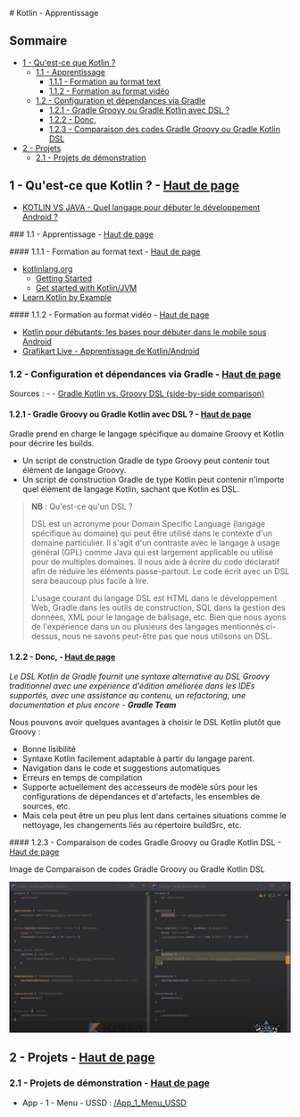 # Kotlin - Apprentissage <a name="top"></a>

## Sommaire

- [1 - Qu'est-ce que Kotlin ?](#1)
	- [1.1 - Apprentissage](#1-1)
		- [1.1.1 - Formation au format text](#1-1-1)
		- [1.1.2 - Formation au format vidéo](#1-1-2)
	- [1.2 - Configuration et dépendances via Gradle](#1-2)
		- [1.2.1 - Gradle Groovy ou Gradle Kotlin avec DSL ?](#1-2-1)
		- [1.2.2 - Donc,](#1-2-2)
		- [1.2.3 - Comparaison des codes Gradle Groovy ou Gradle Kotlin DSL](#1-2-3)
- [2 - Projets](#2)
	- [2.1 - Projets de démonstration](#2-1)

## 1 - Qu'est-ce que Kotlin ? - [Haut de page](#top) <a name="1"></a>

- [KOTLIN VS JAVA - Quel langage pour débuter le développement Android ?](https://www.youtube.com/watch?v=Vw7YmpZMW10)

### 1.1 - Apprentissage - [Haut de page](#top) <a name="1-1"></a>

#### 1.1.1 - Formation au format text - [Haut de page](#top) <a name="1-1-1"></a>

- [kotlinlang.org](https://kotlinlang.org)
	- [Getting Started](https://kotlinlang.org/docs/getting-started.html)
	- [Get started with Kotlin/JVM](https://kotlinlang.org/docs/jvm-get-started.html)
- [Learn Kotlin by Example](https://play.kotlinlang.org/byExample/overview)

#### 1.1.2 - Formation au format vidéo - [Haut de page](#top) <a name="1-1-2"></a>

- [Kotlin pour débutants: les bases pour débuter dans le mobile sous Android](https://www.youtube.com/playlist?list=PLhK6H-zs_Wy34nIAiL853S4pxmwI9mObW)
- [Grafikart Live - Apprentissage de Kotlin/Android](https://www.youtube.com/playlist?list=PLBgE6RNLJNqTx1FzHUC4xHs1qPKBbzw9w)

### 1.2 - Configuration et dépendances via Gradle - [Haut de page](#top) <a name="1-2"></a>

Sources : 
	- [](https://proandroiddev.com/migrate-from-groovy-to-kotlin-dsl-951266f3c072)
	- [Gradle Kotlin vs. Groovy DSL (side-by-side comparison)](https://www.youtube.com/watch?v=ErdH9mQySQQ)


#### 1.2.1 - Gradle Groovy ou Gradle Kotlin avec DSL ? - [Haut de page](#top) <a name="1-2-1"></a>

Gradle prend en charge le langage spécifique au domaine Groovy et Kotlin pour décrire les builds. 

- Un script de construction Gradle de type Groovy peut contenir tout élément de langage Groovy. 
- Un script de construction Gradle de type Kotlin peut contenir n'importe quel élément de langage Kotlin, sachant que Kotlin es DSL.

> **NB** :
> Qu'est-ce qu'un DSL ?
> 
> DSL est un acronyme pour Domain Specific Language (langage spécifique au domaine) qui peut être utilisé dans le contexte d'un domaine particulier. Il s'agit d'un contraste avec le langage à usage général (GPL) comme Java qui est largement applicable ou utilisé pour de multiples domaines. Il nous aide à écrire du code déclaratif afin de réduire les éléments passe-partout. Le code écrit avec un DSL sera beaucoup plus facile à lire.
> 
> L'usage courant du langage DSL est HTML dans le développement Web, Gradle dans les outils de construction, SQL dans la gestion des données, XML pour le langage de balisage, etc. Bien que nous ayons de l'expérience dans un ou plusieurs des langages mentionnés ci-dessus, nous ne savons peut-être pas que nous utilisons un DSL.

#### 1.2.2 - Donc, - [Haut de page](#top) <a name="1-2-2"></a>

_Le DSL Kotlin de Gradle fournit une syntaxe alternative au DSL Groovy traditionnel avec une expérience d'édition améliorée dans les IDEs supportés, avec une assistance au contenu, un refactoring, une documentation et plus encore - **Gradle Team**_

Nous pouvons avoir quelques avantages à choisir le DSL Kotlin plutôt que Groovy :

- Bonne lisibilité
- Syntaxe Kotlin facilement adaptable à partir du langage parent.
- Navigation dans le code et suggestions automatiques
- Erreurs en temps de compilation
- Supporte actuellement des accesseurs de modèle sûrs pour les configurations de dépendances et d'artefacts, les ensembles de sources, etc.
- Mais cela peut être un peu plus lent dans certaines situations comme le nettoyage, les changements liés au répertoire buildSrc, etc.

#### 1.2.3 - Comparaison de codes Gradle Groovy ou Gradle Kotlin DSL - [Haut de page](#top) <a name="1-2-3"></a>

Image de Comparaison de codes Gradle Groovy ou Gradle Kotlin DSL

![img](Kotlin/001.png)

## 2 - Projets - [Haut de page](#top) <a name="2"></a>

### 2.1 - Projets de démonstration - [Haut de page](#top) <a name="2-1"></a>

- App - 1 - Menu - USSD : [/App_1_Menu_USSD](/App_1_Menu_USSD)
